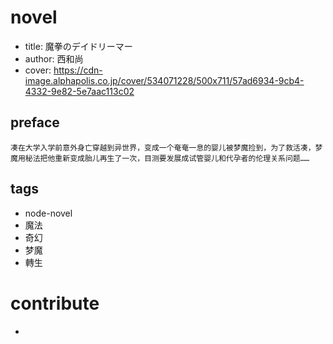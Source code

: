 
# novel

- title: 魔拳のデイドリーマー
- author: 西和尚
- cover: https://cdn-image.alphapolis.co.jp/cover/534071228/500x711/57ad6934-9cb4-4332-9e82-5e7aac113c02

## preface

```
凑在大学入学前意外身亡穿越到异世界，变成一个奄奄一息的婴儿被梦魔捡到，为了救活凑，梦魔用秘法把他重新变成胎儿再生了一次，目测要发展成试管婴儿和代孕者的伦理关系问题……
```

## tags

- node-novel
- 魔法
- 奇幻
- 梦魔
- 轉生

# contribute

- 
